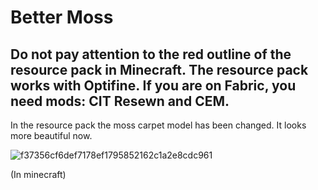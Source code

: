 # Better Moss

## Do not pay attention to the red outline of the resource pack in Minecraft. The resource pack works with Optifine. If you are on Fabric, you need mods: CIT Resewn and CEM.

In the resource pack the moss carpet model has been changed. It looks more beautiful now.

![f37356cf6def7178ef1795852162c1a2e8cdc961](https://github.com/ZeusBlockTuber/better-moss/assets/68651897/28b2a93f-1684-4cb2-a40d-98c91a3a8def)

(In minecraft)
